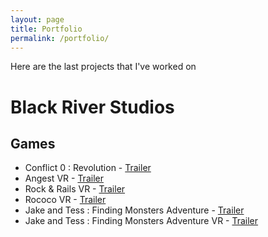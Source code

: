 ```yaml
---
layout: page
title: Portfolio
permalink: /portfolio/
---
```


Here are the last projects that I've worked on

# Black River Studios
## Games

- Conflict 0 : Revolution - [Trailer](https://www.youtube.com/watch?v=3n5Uk2klJro)
- Angest VR - [Trailer](https://www.youtube.com/watch?v=Nc43GDjedJA)
- Rock & Rails VR - [Trailer](https://www.youtube.com/watch?v=pPU5PqqgUrY)
- Rococo VR - [Trailer](https://www.youtube.com/watch?v=4kV69InTqLs)
- Jake and Tess : Finding Monsters Adventure - [Trailer](https://www.youtube.com/watch?v=SojFOYlXX0I)
- Jake and Tess : Finding Monsters Adventure VR - [Trailer](https://www.youtube.com/watch?v=KZPpjgPVR1w)
